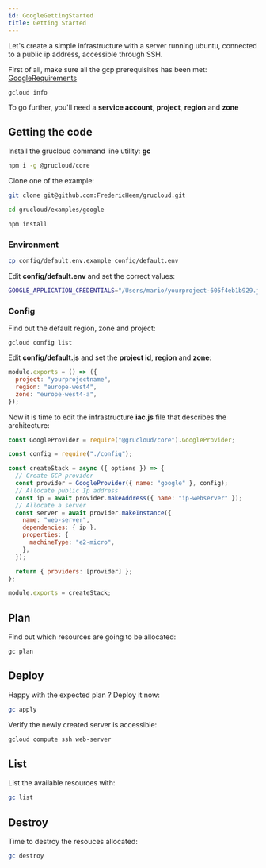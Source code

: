 ```yaml
---
id: GoogleGettingStarted
title: Getting Started
---
```


Let's create a simple infrastructure with a server running ubuntu, connected to a public ip address, accessible through SSH.

First of all, make sure all the gcp prerequisites has been met: [GoogleRequirements](./GoogleRequirements.md)

```
gcloud info
```

To go further, you'll need a **service account**, **project**, **region** and **zone**

## Getting the code

Install the grucloud command line utility: **gc**

```bash
npm i -g @grucloud/core
```

Clone one of the example:

```bash
git clone git@github.com:FredericHeem/grucloud.git
```

```bash
cd grucloud/examples/google
```

```bash
npm install
```

### Environment

```sh
cp config/default.env.example config/default.env
```

Edit **config/default.env** and set the correct values:

```sh
GOOGLE_APPLICATION_CREDENTIALS="/Users/mario/yourproject-605f4eb1b929.json"
```

### Config

Find out the default region, zone and project:

```
gcloud config list
```

Edit **config/default.js** and set the **project id**, **region** and **zone**:

```js
module.exports = () => ({
  project: "yourprojectname",
  region: "europe-west4",
  zone: "europe-west4-a",
});
```

Now it is time to edit the infrastructure **iac.js** file that describes the architecture:

```js
const GoogleProvider = require("@grucloud/core").GoogleProvider;

const config = require("./config");

const createStack = async ({ options }) => {
  // Create GCP provider
  const provider = GoogleProvider({ name: "google" }, config);
  // Allocate public Ip address
  const ip = await provider.makeAddress({ name: "ip-webserver" });
  // Allocate a server
  const server = await provider.makeInstance({
    name: "web-server",
    dependencies: { ip },
    properties: {
      machineType: "e2-micro",
    },
  });

  return { providers: [provider] };
};

module.exports = createStack;
```

## Plan

Find out which resources are going to be allocated:

    gc plan

## Deploy

Happy with the expected plan ? Deploy it now:

```sh
gc apply
```

Verify the newly created server is accessible:

```sh
gcloud compute ssh web-server
```

## List

List the available resources with:

```sh
gc list
```

## Destroy

Time to destroy the resouces allocated:

```sh
gc destroy
```
